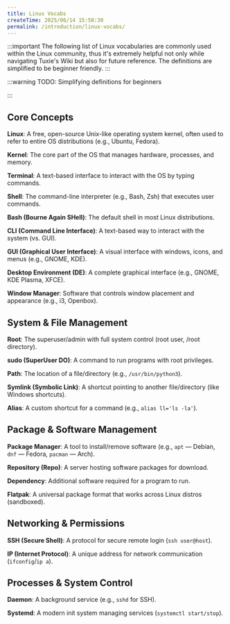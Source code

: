 ```yaml
---
title: Linux Vocabs
createTime: 2025/06/14 15:58:30
permalink: /introduction/linux-vocabs/
---
```


:::important The following list of Linux vocabularies are commonly used within the Linux community, thus it's extremely helpful not only while navigating Tuxie's Wiki but also for future reference. The definitions are simplified to be beginner friendly.
:::

:::warning TODO: Simplifying definitions for beginners

:::

## **Core Concepts**

**Linux**: A free, open-source Unix-like operating system kernel, often used to refer to entire OS distributions (e.g., Ubuntu, Fedora).

**Kernel**: The core part of the OS that manages hardware, processes, and memory.

**Terminal**: A text-based interface to interact with the OS by typing commands.

**Shell**: The command-line interpreter (e.g., Bash, Zsh) that executes user commands.

**Bash (Bourne Again SHell)**: The default shell in most Linux distributions.

**CLI (Command Line Interface)**: A text-based way to interact with the system (vs. GUI).

**GUI (Graphical User Interface)**: A visual interface with windows, icons, and menus (e.g., GNOME, KDE).

**Desktop Environment (DE)**: A complete graphical interface (e.g., GNOME, KDE Plasma, XFCE).

**Window Manager**: Software that controls window placement and appearance (e.g., i3, Openbox).

## **System & File Management**

**Root**: The superuser/admin with full system control (root user, /root directory).

**sudo (SuperUser DO)**: A command to run programs with root privileges.

**Path**: The location of a file/directory (e.g., `/usr/bin/python3`).

**Symlink (Symbolic Link)**: A shortcut pointing to another file/directory (like Windows shortcuts).

**Alias**: A custom shortcut for a command (e.g., `alias ll='ls -la'`).

## **Package & Software Management**

**Package Manager**: A tool to install/remove software (e.g., `apt` — Debian, `dnf` — Fedora, `pacman` — Arch).

**Repository (Repo)**: A server hosting software packages for download.

**Dependency**: Additional software required for a program to run.

**Flatpak**: A universal package format that works across Linux distros (sandboxed).

## **Networking & Permissions**

**SSH (Secure Shell)**: A protocol for secure remote login (`ssh user@host`).

**IP (Internet Protocol)**: A unique address for network communication (`ifconfig`/`ip a`).

## **Processes & System Control**

**Daemon**: A background service (e.g., `sshd` for SSH).

**Systemd**: A modern init system managing services (`systemctl start/stop`).

<!-- ## Must know vocabularies

Linux: A free, open-source Unix-like operating system (like Windows and MacOS), often used to cover the entirety of different distributions e.g., Debian, Ubuntu, Fedora, Arch.

Kernel: The intermidiate part or a bridge that links software applications and hardware. It manages system resources including CPU, memory, disks, processes, device drivers, etc.

Terminal: A text-based interface to control the operating system.

Shell: The command-line interpreter (e.g., Bash, Zsh) that executes user commands.

Bash: The default shell in most Linux distributions.

Desktop Environment (DE): A complete graphical interface (e.g., GNOME, KDE Plasma, XFCE).

Flatpak:

Package Manager:

Repository (Repo):

SSH:

IP:

Daemon:

Systemd:

Partition:

Basic Input/Output System (BIOS):

Unified Extensible Firmwawre Interface (UEFI):

Initramfs:

ISO:

Firmware:

Grand Unified Bootloader (GRUB):

Command Line Interface (CLI):

Graphical User Interface (GUI):

Window Manager:

Alias:

Dependency:

Sudo:

Root:

Path:

Virtualization: -->
